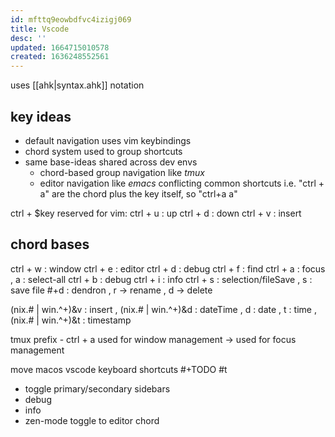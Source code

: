 ```yaml
---
id: mfttq9eowbdfvc4izigj069
title: Vscode
desc: ''
updated: 1664715010578
created: 1636248552561
---
```

uses [[ahk|syntax.ahk]] notation
## key ideas
- default navigation uses vim keybindings
- chord system used to group shortcuts
- same base-ideas shared across dev envs
  + chord-based group navigation like *tmux*
  + editor navigation like *emacs*
conflicting common shortcuts i.e. "ctrl + a" are the chord plus the key itself, so "ctrl+a a"

ctrl + $key reserved for vim:
  ctrl + u : up
  ctrl + d : down
  ctrl + v : insert

## chord bases
ctrl + w : window
ctrl + e : editor
ctrl + d : debug
ctrl + f : find
ctrl + a : focus
  , a : select-all
ctrl + b : debug
ctrl + i : info
ctrl + s : selection/fileSave
  , s : save file
\#+d : dendron
  , r -> rename
  , d -> delete

(nix.# | win.^+)&v      : insert
  , (nix.# | win.^+)&d  : dateTime
  , d                   : date
  , t                   : time
  , (nix.# | win.^+)&t  : timestamp

tmux prefix - ctrl + a used for window management
  -> used for focus management

move macos vscode keyboard shortcuts #+TODO #t
  - toggle primary/secondary sidebars
  - debug
  - info
  - zen-mode toggle to editor chord